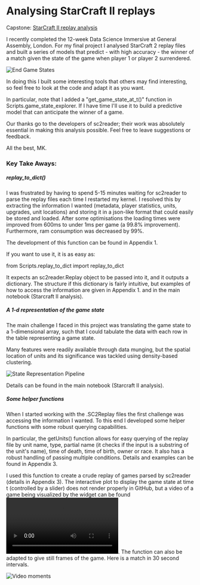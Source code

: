 # Analysing StarCraft II replays

Capstone: [StarCraft II replay analysis](https://github.com/mkleinbort/sc2-replay-analysis/blob/master/Starcraft%20II%20analysis.ipynb)

I recently completed the 12-week Data Science Immersive at General Assembly, London. For my final project I 
analysed StarCraft 2 replay files and built a series of models that predict - with high accuracy - the winner of a match given the state of the game when player 1 or player 2 surrendered.

![End Game States](https://github.com/mkleinbort/sc2-replay-analysis/blob/master/Images/Capstone%20Screenshots/Screen%20Shot%202017-09-13%20at%2011.49.42.png?raw=true)

In doing this I built some interesting tools that others may find interesting, so feel free to look at the code 
and adapt it as you want.

In particular, note that I added a "get_game_state_at_t()" function in Scripts.game_state_explorer. If I have time I'll use it to build a predictive model that can anticipate the winner of a game.

Our thanks go to the developers of sc2reader; their work was absolutely essential in making this analysis possible.
Feel free to leave suggestions or feedback.

All the best,
MK.

### Key Take Aways:
##### replay_to_dict()

I was frustrated by having to spend 5-15 minutes waiting for sc2reader to parse the replay files each time I restarted my kernel. I resolved this by extracting the information I wanted (metadata, player statistics, units, upgrades, unit locations) and storing it in a json-like format that could easily be stored and loaded. After some optimisations the loading times were improved from 600ms to under 1ms per game (a 99.8% improvement). Furthermore, ram consumption was decreased by 99%.

The development of this function can be found in Appendix 1.

If you want to use it, it is as easy as:

  from Scripts.replay_to_dict import replay_to_dict
  
It expects an sc2reader.Replay object to be passed into it, and it outputs a dictionary. The structure if this dictionary is fairly intuitive, but examples of how to access the information are given in Appendix 1. and in the main notebook (Starcraft II analysis).

##### A 1-d representation of the game state

The main challenge I faced in this project was translating the game state to a 1-dimensional array, such that I could tabulate the data with each row in the table representing a game state.

Many features were readily available through data munging, but the spatial location of units and its significance was tackled using density-based clustering.

![State Representation Pipeline](https://raw.githubusercontent.com/mkleinbort/sc2-replay-analysis/master/Images/Capstone%20Screenshots/Screen%20Shot%202017-09-14%20at%2023.22.20.png)

Details can be found in the main notebook (Starcraft II analysis).

##### Some helper functions

When I started working with the .SC2Replay files the first challenge was accessing the information I wanted. To this end I developed some helper functions with some robust querying capabilities. 

In particular, the getUnits() function allows for easy querying of the replay file by unit name, type, partial name (it checks if the input is a substring of the unit's name), time of death, time of birth, owner or race. It also has a robust handling of passing multiple conditions. Details and examples can be found in Appendix 3.

I used this function to create a crude replay of games parsed by sc2reader (details in Appendix 3). The interactive plot to display the game state at time t (controlled by a slider) does not render properly in GitHub, but a video of a game being visualized by the widget can be found ![here](https://github.com/mkleinbort/sc2-replay-analysis/blob/master/Images/Video%20of%20Game%20Smooth.mov). The function can also be adapted to give still frames of the game. Here is a match in 30 second intervals.

![Video moments](https://github.com/mkleinbort/sc2-replay-analysis/blob/master/Images/Capstone%20Screenshots/Screen%20Shot%202017-09-13%20at%2012.34.19.png?raw=true)



